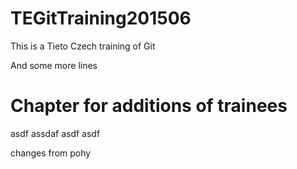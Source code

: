 # TEGitTraining201506

This is a Tieto Czech training of Git

And some more lines

# Chapter for additions of trainees
asdf
assdaf
asdf
asdf

changes from pohy

